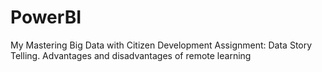 # PowerBI
My Mastering Big Data with Citizen Development Assignment: Data Story Telling. Advantages and disadvantages of remote learning

